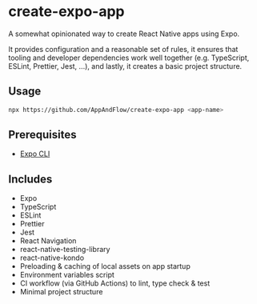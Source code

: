 # create-expo-app

A somewhat opinionated way to create React Native apps using Expo.

It provides configuration and a reasonable set of rules, it ensures that tooling and developer dependencies work well together (e.g. TypeScript, ESLint, Prettier, Jest, ...), and lastly, it creates a basic project structure.

## Usage

```sh
npx https://github.com/AppAndFlow/create-expo-app <app-name>
```

## Prerequisites

- [Expo CLI](https://www.npmjs.com/package/expo-cli)

## Includes

- Expo
- TypeScript
- ESLint
- Prettier
- Jest
- React Navigation
- react-native-testing-library
- react-native-kondo
- Preloading & caching of local assets on app startup
- Environment variables script
- CI workflow (via GitHub Actions) to lint, type check & test
- Minimal project structure
